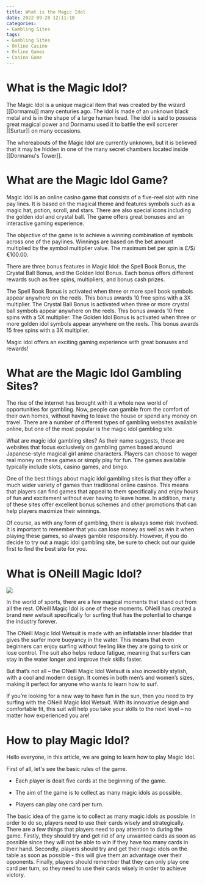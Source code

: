 ```yaml
---
title: What is the Magic Idol
date: 2022-09-28 12:11:10
categories:
- Gambling Sites
tags:
- Gambling Sites
- Online Casino
- Online Games
- Casino Game
---
```



#  What is the Magic Idol?

The Magic Idol is a unique magical item that was created by the wizard [[Dormamu]] many centuries ago. The idol is made of an unknown black metal and is in the shape of a large human head. The idol is said to possess great magical power and Dormamu used it to battle the evil sorcerer [[Surtur]] on many occasions.

The whereabouts of the Magic Idol are currently unknown, but it is believed that it may be hidden in one of the many secret chambers located inside [[Dormamu's Tower]].

#  What are the Magic Idol Game?

Magic Idol is an online casino game that consists of a five-reel slot with nine pay lines. It is based on the magical theme and features symbols such as a magic hat, potion, scroll, and stars. There are also special icons including the golden idol and crystal ball. The game offers great bonuses and an interactive gaming experience.

The objective of the game is to achieve a winning combination of symbols across one of the paylines. Winnings are based on the bet amount multiplied by the symbol multiplier value. The maximum bet per spin is £/$/€100.00.

There are three bonus features in Magic Idol: the Spell Book Bonus, the Crystal Ball Bonus, and the Golden Idol Bonus. Each bonus offers different rewards such as free spins, multipliers, and bonus cash prizes.

The Spell Book Bonus is activated when three or more spell book symbols appear anywhere on the reels. This bonus awards 10 free spins with a 3X multiplier. The Crystal Ball Bonus is activated when three or more crystal ball symbols appear anywhere on the reels. This bonus awards 10 free spins with a 5X multiplier. The Golden Idol Bonus is activated when three or more golden idol symbols appear anywhere on the reels. This bonus awards 15 free spins with a 3X multiplier.

Magic Idol offers an exciting gaming experience with great bonuses and rewards!

#  What are the Magic Idol Gambling Sites?

The rise of the internet has brought with it a whole new world of opportunities for gambling. Now, people can gamble from the comfort of their own homes, without having to leave the house or spend any money on travel. There are a number of different types of gambling websites available online, but one of the most popular is the magic idol gambling site.

What are magic idol gambling sites? As their name suggests, these are websites that focus exclusively on gambling games based around Japanese-style magical girl anime characters. Players can choose to wager real money on these games or simply play for fun. The games available typically include slots, casino games, and bingo.

One of the best things about magic idol gambling sites is that they offer a much wider variety of games than traditional online casinos. This means that players can find games that appeal to them specifically and enjoy hours of fun and excitement without ever having to leave home. In addition, many of these sites offer excellent bonus schemes and other promotions that can help players maximize their winnings.

Of course, as with any form of gambling, there is always some risk involved. It is important to remember that you can lose money as well as win it when playing these games, so always gamble responsibly. However, if you do decide to try out a magic idol gambling site, be sure to check out our guide first to find the best site for you.

#  What is ONeill Magic Idol?

![](https://images.pexels.com/photos/293145/pexels-photo-293145.jpeg?auto=compress&cs=tinysrgb)

In the world of sports, there are a few magical moments that stand out from all the rest. ONeill Magic Idol is one of these moments. ONeill has created a brand new wetsuit specifically for surfing that has the potential to change the industry forever.

The ONeill Magic Idol Wetsuit is made with an inflatable inner bladder that gives the surfer more buoyancy in the water. This means that even beginners can enjoy surfing without feeling like they are going to sink or lose control. The suit also helps reduce fatigue, meaning that surfers can stay in the water longer and improve their skills faster.

But that’s not all – the ONeill Magic Idol Wetsuit is also incredibly stylish, with a cool and modern design. It comes in both men’s and women’s sizes, making it perfect for anyone who wants to learn how to surf.

If you’re looking for a new way to have fun in the sun, then you need to try surfing with the ONeill Magic Idol Wetsuit. With its innovative design and comfortable fit, this suit will help you take your skills to the next level – no matter how experienced you are!

#  How to play Magic Idol?

Hello everyone, in this article, we are going to learn how to play Magic Idol.

First of all, let's see the basic rules of the game.

- Each player is dealt five cards at the beginning of the game.

- The aim of the game is to collect as many magic idols as possible.

- Players can play one card per turn.

The basic idea of the game is to collect as many magic idols as possible. In order to do so, players need to use their cards wisely and strategically. There are a few things that players need to pay attention to during the game. Firstly, they should try and get rid of any unwanted cards as soon as possible since they will not be able to win if they have too many cards in their hand. Secondly, players should try and get their magic idols on the table as soon as possible - this will give them an advantage over their opponents. Finally, players should remember that they can only play one card per turn, so they need to use their cards wisely in order to achieve victory.